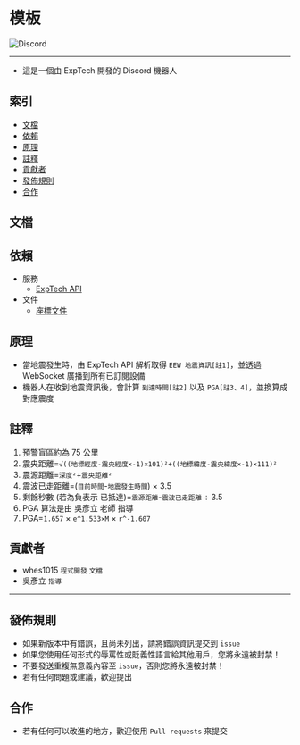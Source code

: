 # 模板
<img alt="Discord" src="https://img.shields.io/discord/926545182407688273">

------

- 這是一個由 ExpTech 開發的 Discord 機器人

## 索引
- [文檔](#文檔)
- [依賴](#依賴)
- [原理](#原理)
- [註釋](#註釋)
- [貢獻者](#貢獻者)
- [發佈規則](#發佈規則)
- [合作](#合作)

## 文檔

## 依賴
- 服務
  - [ExpTech API](https://github.com/ExpTechTW/API)
- 文件
  - [座標文件](https://github.com/ExpTechTW/ExpTech_Discord.js_Bot/blob/%E4%B8%BB%E8%A6%81%E7%9A%84-(main)/Json/location.json)

## 原理
- 當地震發生時，由 ExpTech API 解析取得 `EEW 地震資訊[註1]`，並透過 WebSocket 廣播到所有已訂閱設備
- 機器人在收到地震資訊後，會計算 `到達時間[註2]` 以及 `PGA[註3、4]`，並換算成對應震度

## 註釋
1. 預警盲區約為 75 公里
2. 震央距離=`√((地標經度-震央經度×-1)×101)²+((地標緯度-震央緯度×-1)×111)²`
3. 震源距離=`深度²`+`震央距離²`
4. 震波已走距離=(`目前時間`-`地震發生時間`) × 3.5
5. 剩餘秒數 (若為負表示 已抵達)=`震源距離`-`震波已走距離` ÷ 3.5
6. PGA 算法是由 吳彥立 老師 指導
7. PGA=`1.657` × `e^1.533×M` × `r^-1.607`

## 貢獻者
- whes1015 `程式開發` `文檔`
- 吳彥立 `指導`

------

## 發佈規則
- 如果新版本中有錯誤，且尚未列出，請將錯誤資訊提交到 ```issue```
- 如果您使用任何形式的辱罵性或貶義性語言給其他用戶，您將永遠被封禁！
- 不要發送重複無意義內容至 ```issue```，否則您將永遠被封禁！
- 若有任何問題或建議，歡迎提出

## 合作
- 若有任何可以改進的地方，歡迎使用 ```Pull requests``` 來提交
